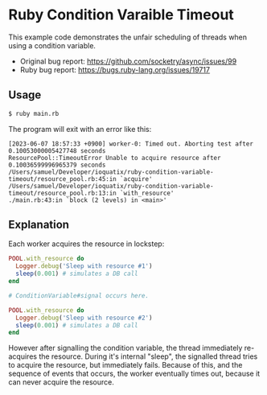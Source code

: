 # Ruby Condition Varaible Timeout

This example code demonstrates the unfair scheduling of threads when using a condition variable.

- Original bug report: https://github.com/socketry/async/issues/99
- Ruby bug report: https://bugs.ruby-lang.org/issues/19717

## Usage

```bash
$ ruby main.rb
```

The program will exit with an error like this:

```
[2023-06-07 18:57:33 +0900] worker-0: Timed out. Aborting test after 0.10053000005427748 seconds
ResourcePool::TimeoutError Unable to acquire resource after 0.10036599996965379 seconds
/Users/samuel/Developer/ioquatix/ruby-condition-variable-timeout/resource_pool.rb:45:in `acquire'
/Users/samuel/Developer/ioquatix/ruby-condition-variable-timeout/resource_pool.rb:13:in `with_resource'
./main.rb:43:in `block (2 levels) in <main>'
```

## Explanation

Each worker acquires the resource in lockstep:

```ruby
POOL.with_resource do
  Logger.debug('Sleep with resource #1')
  sleep(0.001) # simulates a DB call
end

# ConditionVariable#signal occurs here.

POOL.with_resource do
  Logger.debug('Sleep with resource #2')
  sleep(0.001) # simulates a DB call
end
```

However after signalling the condition variable, the thread immediately re-acquires the resource. During it's internal "sleep", the signalled thread tries to acquire the resource, but immediately fails. Because of this, and the sequence of events that occurs, the worker eventually times out, because it can never acquire the resource.
